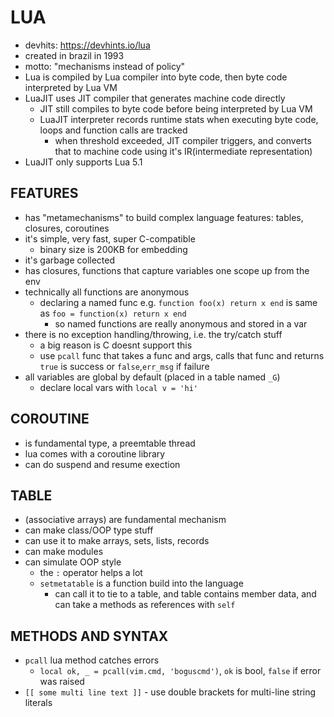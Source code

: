 # LUA
- devhits: https://devhints.io/lua
- created in brazil in 1993
- motto: "mechanisms instead of policy"
- Lua is compiled by Lua compiler into byte code, then byte code interpreted by Lua VM
- LuaJIT uses JIT compiler that generates machine code directly
    - JIT still compiles to byte code before being interpreted by Lua VM
    - LuaJIT interpreter records runtime stats when executing byte code, loops and function calls are tracked
        - when threshold exceeded, JIT compiler triggers, and converts that to machine code using it's IR(intermediate representation)
- LuaJIT only supports Lua 5.1

## FEATURES
- has "metamechanisms" to build complex language features: tables, closures, coroutines
- it's simple, very fast, super C-compatible
    - binary size is 200KB for embedding
- it's garbage collected
- has closures, functions that capture variables one scope up from the env
- technically all functions are anonymous
    - declaring a named func e.g. `function foo(x) return x end` is same as `foo = function(x) return x end`
        - so named functions are really anonymous and stored in a var
- there is no exception handling/throwing, i.e. the try/catch stuff
    - a big reason is C doesnt support this
    - use `pcall` func that takes a func and args, calls that func and returns `true` is success or `false`,`err_msg` if failure
- all variables are global by default (placed in a table named `_G`)
    - declare local vars with `local v = 'hi'`

## COROUTINE
- is fundamental type, a preemtable thread
- lua comes with a coroutine library
- can do suspend and resume exection

## TABLE
- (associative arrays) are fundamental mechanism
- can make class/OOP type stuff
- can use it to make arrays, sets, lists, records
- can make modules
- can simulate OOP style
    - the `:` operator helps a lot
    - `setmetatable` is a function build into the language
        - can call it to tie to a table, and table contains member data, and can take a methods as references with `self`

## METHODS AND SYNTAX
- `pcall` lua method catches errors
    - `local ok, _ = pcall(vim.cmd, 'boguscmd')`, `ok` is bool, `false` if error was raised
- `[[ some multi line text ]]` - use double brackets for multi-line string literals
